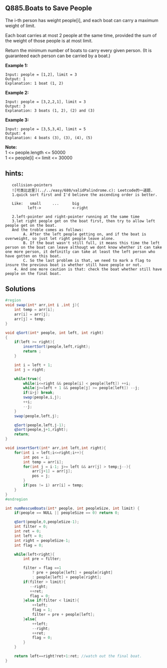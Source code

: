 ## Q885.Boats to Save People

The i-th person has weight people[i], and each boat can carry a maximum weight of limit.

Each boat carries at most 2 people at the same time, provided the sum of the weight of those people is at most limit.

Return the minimum number of boats to carry every given person.  (It is guaranteed each person can be carried by a boat.)



**Example 1:**
```
Input: people = [1,2], limit = 3
Output: 1
Explanation: 1 boat (1, 2)
```

**Example 2:**
```
Input: people = [3,2,2,1], limit = 3
Output: 3
Explanation: 3 boats (1, 2), (2) and (3)
```

**Example 3:**
```
Input: people = [3,5,3,4], limit = 5
Output: 4
Explanation: 4 boats (3), (3), (4), (5)
```

**Note:**<br/>
    1 <= people.length <= 50000 <br/>
    1 <= people[i] <= limit <= 30000 <br/>

## hints:
```
   collision-pointers
   ![可类比这里](../../easy/680/validPalindrome.c): Leetcode的一道题.
   1.quick sort first and I'd believe the ascending order is better.

   Like:   small     ...      big
          left->              <-right

   2.left-pointer and right-pointer running at the same time
   3.let right people get on the boat first, then try to allow left people get on the boat.
   And the troble comes as follows:
        A. After the left people getting on, and if the boat is overweight, so just let right people leave alone.
        B. If the boat wasn't still full, it means this time the left person on the boat can leave althougt we dont know whether it can take one more person, it definitly can take at least the left person who have gotten on this boat.
        C. So the last problem is that, we need to mark a flag to insure the previous boat is whether still have people or not.
    4. And one more caution is that: check the boat whether still have people on the final boat.
```

## Solutions

``` csharp
#region
void swap(int* arr,int i ,int j){
    int temp = arr[i];
    arr[i] = arr[j];
    arr[j] = temp;
}

void qSort(int* people, int left, int right)
{
    if(left >= right){
        insertSort(people,left,right);
        return ;
    }

    int i = left + 1;
    int j = right;

    while(true){
        while(i<=right && people[i] < people[left]) ++i;
        while(j>=left + 1 && people[j] >= people[left]) --j;
        if(i>j) break;
        swap(people,i,j);
        ++i;
        --j;
    }
    swap(people,left,j);

    qSort(people,left,j-1);
    qSort(people,j+1,right);
    return;
}

void insertSort(int* arr,int left,int right){
    for(int i = left;i<=right;i++){
        int pos = i;
        int temp = arr[i];
        for(int j = i-1; j>= left && arr[j] > temp;j--){
            arr[j+1] = arr[j];
            pos = j;
        }
        if(pos != i) arr[i] = temp;
    }
}
#endregion

int numRescueBoats(int* people, int peopleSize, int limit) {
    if(people == NULL || peopleSize == 0) return 0;

    qSort(people,0,peopleSize-1);
    int filter = 0;
    int ret = 0;
    int left = 0;
    int right = peopleSize-1;
    int flag = 0;

    while(left<right){
        int pre = filter;

        filter = flag ==1
            ? pre + people[left] + people[right]
            : people[left] + people[right];
        if(filter > limit){
           --right;
           ++ret;
           flag = 0;
        }else if(filter < limit){
            ++left;
            flag = 1;
            filter = pre + people[left];
        }else{
            ++left;
            --right;
            ++ret;
            flag = 0;
        }
    }

    return left==right?ret+1:ret; //watch out the final boat.
}
```